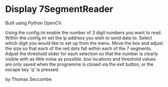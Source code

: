 Display 7SegmentReader
===========
Built using Python OpenCV.

Using the config.ini enable the number of 3 digit numbers you want to read.
Within the config.ini set the ip address you wish to send data to.
Select which digit you would like to set up from the menu.
Move the box and adjust the size so that each of the red dots fall within each of the 7 segments.
Adjust the threshold slider for each selection so that the number is clearly visible with as little noise as possible. 
box locations and threshold values are only saved when the programme is closed via the exit button, or the escape key 'q' is pressed.

by Thomas Seccombe





